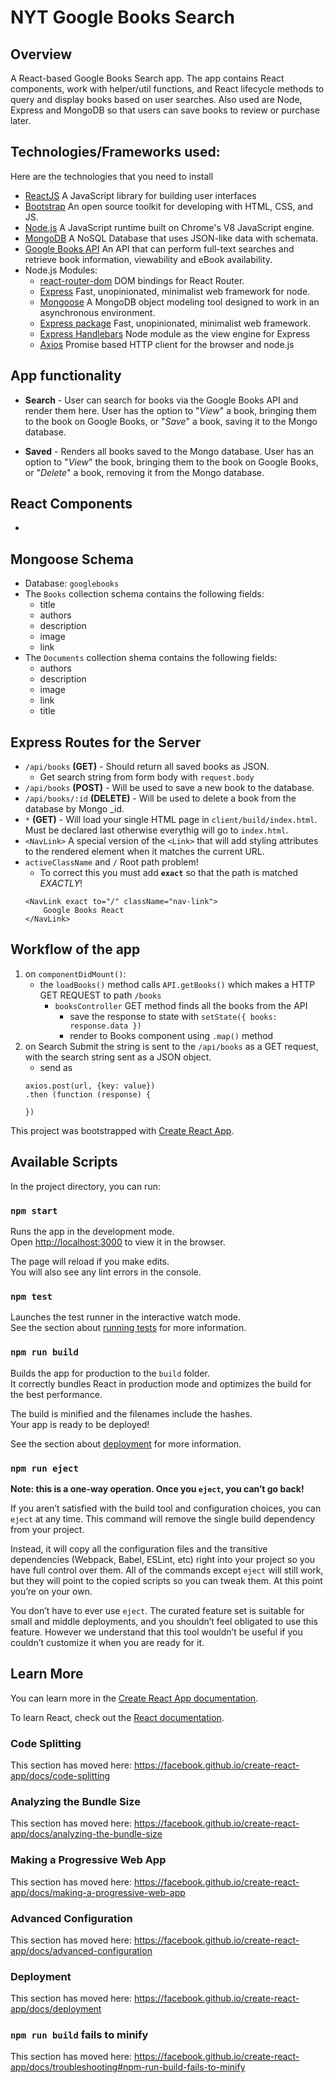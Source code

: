# NYT Google Books Search

## Overview
A React-based Google Books Search app. The app contains React components, work with helper/util functions, and React lifecycle methods to query and display books based on user searches. Also used are Node, Express and MongoDB so that users can save books to review or purchase later.

## Technologies/Frameworks used:
Here are the technologies that you need to install 
* [ReactJS](https://reactjs.org/) A JavaScript library for building user interfaces
* [Bootstrap](https://getbootstrap.com/) An open source toolkit for developing with HTML, CSS, and JS. 
* [Node.js](https://nodejs.org/en/) A JavaScript runtime built on Chrome's V8 JavaScript engine.
* [MongoDB](https://www.mongodb.com/) A NoSQL Database that uses JSON-like data with schemata.
* [Google Books API](https://developers.google.com/books/) An API that can perform full-text searches and retrieve book information, viewability and eBook availability.
* Node.js Modules:
    * [react-router-dom](https://www.npmjs.com/package/react-router-dom) DOM bindings for React Router.
    * [Express](https://www.npmjs.com/package/express) Fast, unopinionated, minimalist web framework for node.
    * [Mongoose](https://www.npmjs.com/package/mongoose) A MongoDB object modeling tool designed to work in an asynchronous environment.
    * [Express package](https://www.npmjs.com/package/express) Fast, unopinionated, minimalist web framework.
    * [Express Handlebars](https://www.npmjs.com/package/express-handlebars) Node module as the view engine for Express
    * [Axios](https://www.npmjs.com/package/axios) Promise based HTTP client for the browser and node.js

## App functionality
* **Search** - User can search for books via the Google Books API and render them here. User has the option to "*View*" a book, bringing them to the book on Google Books, or "*Save*" a book, saving it to the Mongo database.

* **Saved** - Renders all books saved to the Mongo database. User has an option to "*View*" the book, bringing them to the book on Google Books, or "*Delete*" a book, removing it from the Mongo database.

## React Components
* 

## Mongoose Schema
* Database: `googlebooks`
* The `Books` collection schema contains the following fields:
    * title
    * authors
    * description
    * image
    * link
* The `Documents` collection shema contains the following fields:
    * authors
    * description
    * image
    * link
    * title

## Express Routes for the Server
* `/api/books` **(GET)** - Should return all saved books as JSON.
    * Get search string from form body with `request.body`
* `/api/books` **(POST)** - Will be used to save a new book to the database.
* `/api/books/:id` **(DELETE)** - Will be used to delete a book from the database by Mongo _id.
* `*` **(GET)** - Will load your single HTML page in `client/build/index.html`. Must be declared last otherwise everythig will go to `index.html`.
* `<NavLink>` A special version of the `<Link>` that will add styling attributes to the rendered element when it matches the current URL.
* `activeClassName` and `/` Root path problem!
    * To correct this you must add **`exact`** so that the path is matched *EXACTLY*!
    ```
    <NavLink exact to="/" className="nav-link">
        Google Books React
    </NavLink>
    ```

## Workflow of the app
1. on `componentDidMount()`: 
    * the `loadBooks()` method calls `API.getBooks()` which makes a HTTP GET REQUEST to path `/books`
        * `booksController` GET method finds all the books from the API
            * save the response to state with `setState({ books: response.data })`
            * render to Books component using `.map()` method
2. on Search Submit the string is sent to the `/api/books` as a GET request, with the search string sent as a JSON object.
    * send as 
    ```
    axios.post(url, {key: value})
    .then (function (response) {
        
    })
    ```


This project was bootstrapped with [Create React App](https://github.com/facebook/create-react-app).

## Available Scripts

In the project directory, you can run:

### `npm start`

Runs the app in the development mode.<br>
Open [http://localhost:3000](http://localhost:3000) to view it in the browser.

The page will reload if you make edits.<br>
You will also see any lint errors in the console.

### `npm test`

Launches the test runner in the interactive watch mode.<br>
See the section about [running tests](https://facebook.github.io/create-react-app/docs/running-tests) for more information.

### `npm run build`

Builds the app for production to the `build` folder.<br>
It correctly bundles React in production mode and optimizes the build for the best performance.

The build is minified and the filenames include the hashes.<br>
Your app is ready to be deployed!

See the section about [deployment](https://facebook.github.io/create-react-app/docs/deployment) for more information.

### `npm run eject`

**Note: this is a one-way operation. Once you `eject`, you can’t go back!**

If you aren’t satisfied with the build tool and configuration choices, you can `eject` at any time. This command will remove the single build dependency from your project.

Instead, it will copy all the configuration files and the transitive dependencies (Webpack, Babel, ESLint, etc) right into your project so you have full control over them. All of the commands except `eject` will still work, but they will point to the copied scripts so you can tweak them. At this point you’re on your own.

You don’t have to ever use `eject`. The curated feature set is suitable for small and middle deployments, and you shouldn’t feel obligated to use this feature. However we understand that this tool wouldn’t be useful if you couldn’t customize it when you are ready for it.

## Learn More

You can learn more in the [Create React App documentation](https://facebook.github.io/create-react-app/docs/getting-started).

To learn React, check out the [React documentation](https://reactjs.org/).

### Code Splitting

This section has moved here: https://facebook.github.io/create-react-app/docs/code-splitting

### Analyzing the Bundle Size

This section has moved here: https://facebook.github.io/create-react-app/docs/analyzing-the-bundle-size

### Making a Progressive Web App

This section has moved here: https://facebook.github.io/create-react-app/docs/making-a-progressive-web-app

### Advanced Configuration

This section has moved here: https://facebook.github.io/create-react-app/docs/advanced-configuration

### Deployment

This section has moved here: https://facebook.github.io/create-react-app/docs/deployment

### `npm run build` fails to minify

This section has moved here: https://facebook.github.io/create-react-app/docs/troubleshooting#npm-run-build-fails-to-minify
